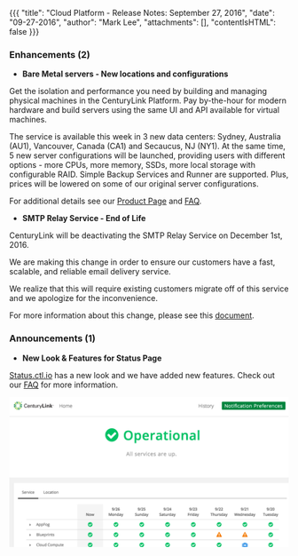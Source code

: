 {{{
"title": "Cloud Platform - Release Notes: September 27, 2016",
"date": "09-27-2016",
"author": "Mark Lee",
"attachments": [],
"contentIsHTML": false
}}}


### Enhancements (2)

* __Bare Metal servers - New locations and configurations__

Get the isolation and performance you need by building and managing physical machines in the CenturyLink Platform. Pay by-the-hour for modern hardware and build servers using the same UI and API available for virtual machines.

The service is available this week in 3 new data centers: Sydney, Australia (AU1), Vancouver, Canada (CA1) and Secaucus, NJ (NY1). At the same time, 5 new server configurations will be launched, providing users with different options - more CPUs, more memory, SSDs, more local storage with configurable RAID. Simple Backup Services and Runner are supported. Plus, prices will be lowered on some of our original server configurations.

For additional details see our [Product Page](https://www.ctl.io/bare-metal/) and [FAQ](https://www.ctl.io/knowledge-base/servers/bare-metal-faq/).

* __SMTP Relay Service - End of Life__

CenturyLink will be deactivating the SMTP Relay Service on December 1st, 2016.

We are making this change in order to ensure our customers have a fast, scalable, and reliable email delivery service.

We realize that this will require existing customers migrate off of this service and we apologize for the inconvenience.

For more information about this change, please see this [document](https://www.ctl.io/knowledge-base/support/smtp-relay-deactivation-faq/).

### Announcements (1)

* __New Look & Features for Status Page__

[Status.ctl.io](https://status.ctl.io/) has a new look and we have added new features. Check out our 
[FAQ](https://www.ctl.io/knowledge-base/general/centurylink-cloud-status-faq/) for more information.

  ![Status](../../images/2016-09-27_Status.png)

